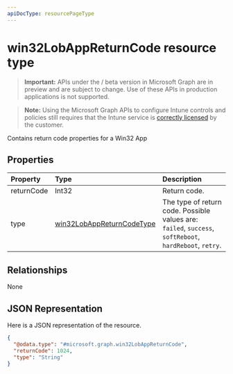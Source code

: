 ```yaml
---
apiDocType: resourcePageType
---
```

# win32LobAppReturnCode resource type

> **Important:** APIs under the / beta version in Microsoft Graph are in preview and are subject to change. Use of these APIs in production applications is not supported.

> **Note:** Using the Microsoft Graph APIs to configure Intune controls and policies still requires that the Intune service is [correctly licensed](https://go.microsoft.com/fwlink/?linkid=839381) by the customer.

Contains return code properties for a Win32 App
## Properties
|Property|Type|Description|
|:---|:---|:---|
|returnCode|Int32|Return code.|
|type|[win32LobAppReturnCodeType](../resources/intune_apps_win32lobappreturncodetype.md)|The type of return code. Possible values are: `failed`, `success`, `softReboot`, `hardReboot`, `retry`.|

## Relationships
None
## JSON Representation
Here is a JSON representation of the resource.
<!-- {
  "blockType": "resource",
  "@odata.type": "microsoft.graph.win32LobAppReturnCode"
}
-->
``` json
{
  "@odata.type": "#microsoft.graph.win32LobAppReturnCode",
  "returnCode": 1024,
  "type": "String"
}
```





